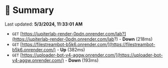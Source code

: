 # 📖 Summary
Last updated: **5/3/2024, 11:33:01 AM**

- `GET` [https://jupiterlab-render-0pdn.onrender.com/lab?](https://jupiterlab-render-0pdn.onrender.com/lab?) - **Down** (218ms)
- `GET` [https://filestreambot-b5k6.onrender.com/](https://filestreambot-b5k6.onrender.com/) - **Up** (382ms)
- `GET` [https://uploader-bot-v4-aggw.onrender.com/](https://uploader-bot-v4-aggw.onrender.com/) - **Down** (193ms)
